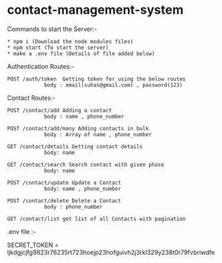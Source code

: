 # contact-management-system

Commands to start the Server:-

    * npm i (Download the node modules files)
    * npm start (To start the server)
    * make a .env file (Details of file added below)

Authentication Routes:-

    POST /auth/token  Getting token for using the below routes
                body : email(suhas@gmail.com) , password(123)
    
Contact Routes:-

    POST /contact/add Adding a contact
                body : name , phone_number
    
    POST /contact/add/many Adding contacts in bulk
                body : Array of name , phone_number
    
    GET /contact/details Getting contact details 
                body: name

    GET /contact/search Search contact with given phase
                body: name
    
    POST /contact/update Update a Contact
                body: name , phone_number

    POST /contact/delete Delete a Contact
                body : phone_number
    
    GET /contact/list get list of all Contacts with pagination
                

.env file :-


SECRET_TOKEN = ljkdgjcjfg9823r76235rt723hoejp23hofguivh2j3rkl329y238t0r79fvbriwdfe
